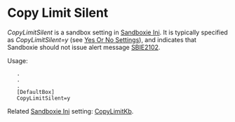 # Copy Limit Silent

_CopyLimitSilent_ is a sandbox setting in [Sandboxie Ini](SandboxieIni.md). It is typically specified as _CopyLimitSilent=y_ (see [Yes Or No Settings](YesOrNoSettings.md)), and indicates that Sandboxie should not issue alert message [SBIE2102](SBIE2102.md).

Usage:

```
   .
   .
   .
   [DefaultBox]
   CopyLimitSilent=y
```

Related [Sandboxie Ini](SandboxieIni.md) setting: [CopyLimitKb](CopyLimitKb.md).
